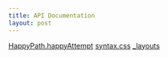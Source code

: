 ```yaml
---
title: API Documentation
layout: post
---
```

[HappyPath.happyAttempt](HappyPath.happyAttempt)
[syntax.css](syntax.css)
[_layouts](_layouts)